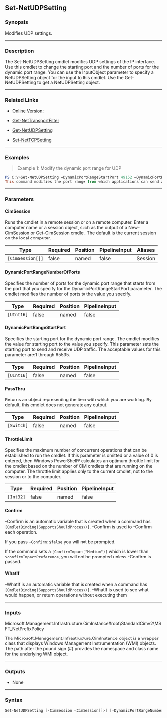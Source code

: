 Set-NetUDPSetting
-----------------

### Synopsis
Modifies UDP settings.

---

### Description

The Set-NetUDPSetting cmdlet modifies UDP settings of the IP interface. Use this cmdlet to change the starting port and the number of ports for the dynamic port range. You can use the InputObject parameter to specify a NetUDPSetting object for the input to this cmdlet. Use the Get-NetUDPSetting to get a NetUDPSetting object.

---

### Related Links
* [Online Version:](http://go.microsoft.com/fwlink/?LinkId=289173)

* [Get-NetTransportFilter](Get-NetTransportFilter)

* [Get-NetUDPSetting](Get-NetUDPSetting)

* [Set-NetTCPSetting](Set-NetTCPSetting)

---

### Examples
> Example 1: Modify the dynamic port range for UDP

```PowerShell
PS C:\>Set-NetUDPSetting –DynamicPortRangeStartPort 49152 –DynamicPortRangeNumberOfPorts 1700
This command modifies the port range from which applications can send and receive UDP traffic.
```

---

### Parameters
#### **CimSession**
Runs the cmdlet in a remote session or on a remote computer. Enter a computer name or a session object, such as the output of a New-CimSession or Get-CimSession cmdlet. The default is the current session on the local computer.

|Type            |Required|Position|PipelineInput|Aliases|
|----------------|--------|--------|-------------|-------|
|`[CimSession[]]`|false   |named   |false        |Session|

#### **DynamicPortRangeNumberOfPorts**
Specifies the number of ports for the dynamic port range that starts from the port that you specify for the DynamicPortRangeStartPort parameter. The cmdlet modifies the number of ports to the value you specify.

|Type      |Required|Position|PipelineInput|
|----------|--------|--------|-------------|
|`[UInt16]`|false   |named   |false        |

#### **DynamicPortRangeStartPort**
Specifies the starting port for the dynamic port range. The cmdlet modifies the value for starting port to the value you specify. This parameter sets the starting port to send and receive UDP traffic. The acceptable values for this parameter are:1 through 65535.

|Type      |Required|Position|PipelineInput|
|----------|--------|--------|-------------|
|`[UInt16]`|false   |named   |false        |

#### **PassThru**
Returns an object representing the item with which you are working. By default, this cmdlet does not generate any output.

|Type      |Required|Position|PipelineInput|
|----------|--------|--------|-------------|
|`[Switch]`|false   |named   |false        |

#### **ThrottleLimit**
Specifies the maximum number of concurrent operations that can be established to run the cmdlet. If this parameter is omitted or a value of 0 is entered, then Windows PowerShell® calculates an optimum throttle limit for the cmdlet based on the number of CIM cmdlets that are running on the computer. The throttle limit applies only to the current cmdlet, not to the session or to the computer.

|Type     |Required|Position|PipelineInput|
|---------|--------|--------|-------------|
|`[Int32]`|false   |named   |false        |

#### **Confirm**
-Confirm is an automatic variable that is created when a command has ```[CmdletBinding(SupportsShouldProcess)]```.
-Confirm is used to -Confirm each operation.

If you pass ```-Confirm:$false``` you will not be prompted.

If the command sets a ```[ConfirmImpact("Medium")]``` which is lower than ```$confirmImpactPreference```, you will not be prompted unless -Confirm is passed.

#### **WhatIf**
-WhatIf is an automatic variable that is created when a command has ```[CmdletBinding(SupportsShouldProcess)]```.
-WhatIf is used to see what would happen, or return operations without executing them

---

### Inputs
Microsoft.Management.Infrastructure.CimInstance#root\StandardCimv2\MSFT_NetPrefixPolicy

The Microsoft.Management.Infrastructure.CimInstance object is a wrapper class that displays Windows Management Instrumentation (WMI) objects. The path after the pound sign (#) provides the namespace and class name for the underlying WMI object.

---

### Outputs
* None

---

### Syntax
```PowerShell
Set-NetUDPSetting [-CimSession <CimSession[]>] [-DynamicPortRangeNumberOfPorts <UInt16>] [-DynamicPortRangeStartPort <UInt16>] [-PassThru] [-ThrottleLimit <Int32>] [-Confirm] [-WhatIf] [<CommonParameters>]
```
